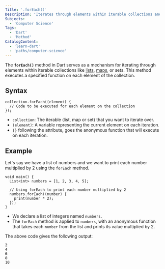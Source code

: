 ```yaml
---
Title: '.forEach()'
Description: 'Iterates through elements within iterable collections and executes a specified function for each element of the collection.'
Subjects:
  - 'Computer Science'
Tags:
  - 'Dart'
  - 'Method'
CatalogContent:
  - 'learn-dart'
  - 'paths/computer-science'
---
```


The **`forEach()`** method in Dart serves as a mechanism for iterating through elements within iterable collections like [lists](https://www.codecademy.com/resources/docs/dart/list), [maps](https://www.codecademy.com/resources/docs/dart/map), or sets. This method executes a specified function on each element of the collection.

## Syntax

```
collection.forEach((element) {
  // Code to be executed for each element on the collection
});
```

* `collection`: The iterable (list, map or set) that you want to iterate over.
* `(element)`: A variable representing the current element on each iteration.
* `{}` following the attribute, goes the anonymous function that will execute on each iteration.

## Example

Let's say we have a list of numbers and we want to print each number multiplied by 2 using the `forEach` method.

```
void main() {
  List<int> numbers = [1, 2, 3, 4, 5];

  // Using forEach to print each number multiplied by 2
  numbers.forEach((number) {
    print(number * 2);
  });
}
```

* We declare a list of integers named `numbers`.
* The `forEach` method is applied to `numbers`, with an anonymous function that takes each `number` from the list and prints its value multiplied by 2.

The above code gives the following output:

```
2
4
6
8
10
```